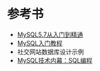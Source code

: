 # 参考书

- [MySQL5.7从入门到精通](https://book.douban.com/subject/27031888/)
- [MySQL入门教程](https://github.com/jaywcjlove/mysql-tutorial)
- 社交网站数据库设计示例
- [MySQL技术内幕：SQL编程](https://book.douban.com/subject/10569620/)